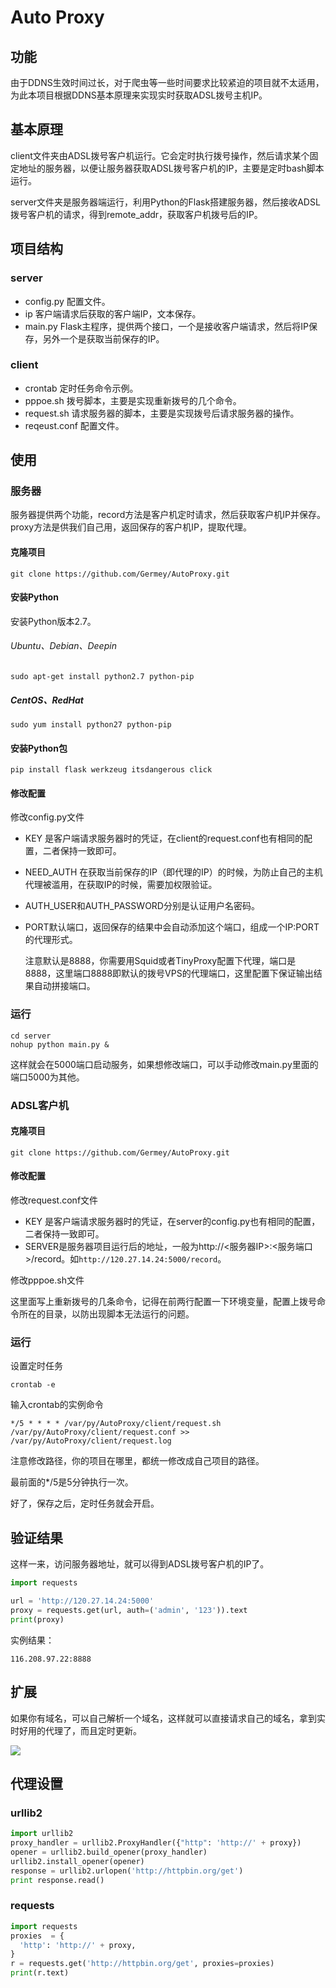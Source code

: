# Auto Proxy
## 功能

由于DDNS生效时间过长，对于爬虫等一些时间要求比较紧迫的项目就不太适用，为此本项目根据DDNS基本原理来实现实时获取ADSL拨号主机IP。

## 基本原理

client文件夹由ADSL拨号客户机运行。它会定时执行拨号操作，然后请求某个固定地址的服务器，以便让服务器获取ADSL拨号客户机的IP，主要是定时bash脚本运行。

server文件夹是服务器端运行，利用Python的Flask搭建服务器，然后接收ADSL拨号客户机的请求，得到remote_addr，获取客户机拨号后的IP。

## 项目结构

### server

- config.py 配置文件。
- ip 客户端请求后获取的客户端IP，文本保存。
- main.py Flask主程序，提供两个接口，一个是接收客户端请求，然后将IP保存，另外一个是获取当前保存的IP。

### client

* crontab 定时任务命令示例。
* pppoe.sh 拨号脚本，主要是实现重新拨号的几个命令。
* request.sh 请求服务器的脚本，主要是实现拨号后请求服务器的操作。
* reqeust.conf 配置文件。

## 使用

### 服务器

服务器提供两个功能，record方法是客户机定时请求，然后获取客户机IP并保存。proxy方法是供我们自己用，返回保存的客户机IP，提取代理。

#### 克隆项目

```
git clone https://github.com/Germey/AutoProxy.git
```

#### 安装Python

安装Python版本2.7。

###### Ubuntu、Debian、Deepin

```
sudo apt-get install python2.7 python-pip
```

##### CentOS、RedHat

```
sudo yum install python27 python-pip
```

#### 安装Python包

```
pip install flask werkzeug itsdangerous click
```

#### 修改配置

修改config.py文件

* KEY 是客户端请求服务器时的凭证，在client的request.conf也有相同的配置，二者保持一致即可。

* NEED_AUTH 在获取当前保存的IP（即代理的IP）的时候，为防止自己的主机代理被滥用，在获取IP的时候，需要加权限验证。

* AUTH_USER和AUTH_PASSWORD分别是认证用户名密码。

* PORT默认端口，返回保存的结果中会自动添加这个端口，组成一个IP:PORT的代理形式。

  注意默认是8888，你需要用Squid或者TinyProxy配置下代理，端口是8888，这里端口8888即默认的拨号VPS的代理端口，这里配置下保证输出结果自动拼接端口。

### 运行

```
cd server
nohup python main.py &
```

这样就会在5000端口启动服务，如果想修改端口，可以手动修改main.py里面的端口5000为其他。

### ADSL客户机

#### 克隆项目

```
git clone https://github.com/Germey/AutoProxy.git
```

#### 修改配置

修改request.conf文件

* KEY 是客户端请求服务器时的凭证，在server的config.py也有相同的配置，二者保持一致即可。
* SERVER是服务器项目运行后的地址，一般为http://<服务器IP>:<服务端口>/record。如`http://120.27.14.24:5000/record`。

修改pppoe.sh文件

这里面写上重新拨号的几条命令，记得在前两行配置一下环境变量，配置上拨号命令所在的目录，以防出现脚本无法运行的问题。

### 运行

设置定时任务

```
crontab -e
```

输入crontab的实例命令

```
*/5 * * * * /var/py/AutoProxy/client/request.sh /var/py/AutoProxy/client/request.conf >> /var/py/AutoProxy/client/request.log
```

注意修改路径，你的项目在哪里，都统一修改成自己项目的路径。

最前面的*/5是5分钟执行一次。

好了，保存之后，定时任务就会开启。

## 验证结果

这样一来，访问服务器地址，就可以得到ADSL拨号客户机的IP了。

```python
import requests

url = 'http://120.27.14.24:5000'
proxy = requests.get(url, auth=('admin', '123')).text
print(proxy)
```

实例结果：

```
116.208.97.22:8888
```

## 扩展

如果你有域名，可以自己解析一个域名，这样就可以直接请求自己的域名，拿到实时好用的代理了，而且定时更新。

![](http://opencdn.cuiqingcai.com/proxy.png)

## 代理设置

### urllib2

```python
import urllib2
proxy_handler = urllib2.ProxyHandler({"http": 'http://' + proxy})
opener = urllib2.build_opener(proxy_handler)
urllib2.install_opener(opener)
response = urllib2.urlopen('http://httpbin.org/get')
print response.read()
```

### requests

```python
import requests
proxies  = {
  'http': 'http://' + proxy,
}
r = requests.get('http://httpbin.org/get', proxies=proxies)
print(r.text)
```